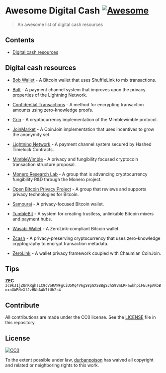 # Awesome Digital Cash [![Awesome](https://awesome.re/badge.svg)](https://awesome.re)

> An awesome list of digital cash resources

## Contents

- [Digital cash resources](#digital)

## Digital cash resources

- [Bob Wallet](https://github.com/bobwallet/bobwallet) - A Bitcoin wallet that uses ShuffleLink to mix transactions.

- [Bolt](https://blog.z.cash/bolt-private-payment-channels/) - A payment channel system that improves upon the privacy properties of the Lightning Network.

- [Confidential Transactions](https://www.elementsproject.org/elements/confidential-transactions/) - A method for encrypting transaction amounts using zero-knowledge proofs.

- [Grin](https://github.com/ignopeverell/grin) - A cryptocurrency implementation of the Mimblewimble protocol.

- [JoinMarket](https://github.com/joinmarket-org/joinmarket/wiki) - A CoinJoin implementation that uses incentives to grow the anonymity set.

- [Lightning Network](http://lightning.network/) - A payment channel system secured by Hashed Timelock Contracts.

- [MimbleWimble](http://mimblewimble.cash/) - A privacy and fungibility focused cryptocoin transaction structure proposal.

- [Monero Research Lab](https://lab.getmonero.org/) - A group that is advancing cryptocurrency fungibility R&D through the Monero project.

- [Open Bitcoin Privacy Project](http://www.openbitcoinprivacyproject.org/) - A group that reviews and supports privacy technologies for Bitcoin.

- [Samourai](https://samouraiwallet.com/) - A privacy-focused Bitcoin wallet.

- [TumbleBit](https://github.com/BUSEC/TumbleBit/) - A system for creating trustless, unlinkable Bitcoin mixers and payment hubs.

- [Wasabi Wallet](https://github.com/zkSNACKs/WalletWasabi) - A ZeroLink-compliant Bitcoin wallet.

- [Zcash](https://z.cash) - A privacy-preserving cryptocurrency that uses zero-knowledge cryptography to encrypt transaction metadata.

- [ZeroLink](https://github.com/nopara73/ZeroLink/) - A wallet privacy framework coupled with Chaumian CoinJoin.

## Tips

**ZEC**
`zc9kJ1jZUnKRghsLC9cVoRAWFgCiU5Mq4V6gS8pGXSBBgS3hS9VmLRFawkhpiFEuFpAKbBoxnGWRNeXfJzHNbAWk7tUh2s4`

## Contribute

All contributions are made under the CC0 license. See the [LICENSE](https://github.com/ZcashAnonymous/awesome-digital-cash/blob/master/LICENSE.md) file in this repository.

## License

[![CC0](http://mirrors.creativecommons.org/presskit/buttons/88x31/svg/cc-zero.svg)](https://creativecommons.org/publicdomain/zero/1.0/)

To the extent possible under law, [durbanpoison](https://github.com/durbanpoison) has waived all copyright and related or neighboring rights to this work.
